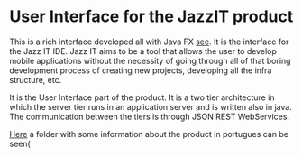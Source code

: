 # User Interface for the JazzIT product

This is a rich interface developed all with Java FX [see](http://www.oracle.com/technetwork/java/javase/overview/javafx-overview-2158620.html?ssSourceSiteId=otnpt).
It is the interface for the Jazz IT IDE.
Jazz IT aims to be a tool that allows the user to develop mobile applications without the necessity of going through all of that boring development process of creating new projects, developing all the infra structure, etc.


It is the User Interface part of the product. It is a two tier architecture in which the server tier runs in an application server and is written also in java. The communication between the tiers is through JSON REST WebServices.

[Here](https://www.dropbox.com/s/cy14hf25v82evy9/2013_12_19_Jazz_it_app_GL.pdf?dl=0) a folder with some information about the product in portugues can be seen(

